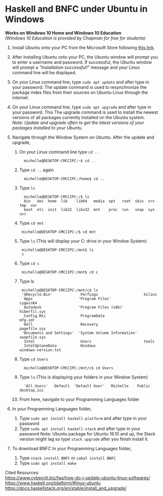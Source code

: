 # Haskell and BNFC under Ubuntu in Windows

**Works on Windows 10 Home and Windows 10 Education**   
*(Windows 10 Education is provided by Chapman for free for students)*

1. Install Ubuntu onto your PC from the Microsoft Store following [this link](https://www.microsoft.com/en-us/p/ubuntu/9nblggh4msv6?activetab=pivot:overviewtab).

2. After installing Ubuntu onto your PC, the Ubuntu window will prompt you to enter a username and password. 
If successful, the Ubuntu window will prompt a *"Installation successful!"* message and your Linux command line will be displayed.

3. On your Linux command line, type `sudo apt update` and after type in your password. 
The update command is used to resynchronize the package index files from their sources on Ubuntu Linux through the internet.

4. On your Linux command line, type `sudo apt upgrade` and after type in your password. This
The upgrade command is used to install the newest versions of all packages currently installed on the Ubuntu system.   
*Note: Update and upgrade often to get the latest versions of your packages installed to your Ubuntu.*

5. Navigate through the Window System on Ubuntu.
After the update and upgrade, 
   1. On your Linux command line type `cd ..` 
         
            michelle@DESKTOP-CMCCIPC:~$ cd ..
           
   2. Type `cd ..` again 

            michelle@DESKTOP-CMCCIPC:/home$ cd ..
           
   3. Type `ls` 

            michelle@DESKTOP-CMCCIPC:/$ ls 
            bin   dev  home  lib    lib64   media  opt   root  sbin  srv  tmp  var
            boot  etc  init  lib32  libx32  mnt    proc  run   snap  sys  usr

   4. Type `cd mnt` 

           michelle@DESKTOP-CMCCIPC:/$ cd mnt
          
   5. Type `ls` (This will display your C: drive in your Window System) 

           michelle@DESKTOP-CMCCIPC:/mnt$ ls 
           c
        
   6. Type `cd c` 

           michelle@DESKTOP-CMCCIPC:/mnt$ cd c
           
   7. Type ls 

           michelle@DESKTOP-CMCCIPC:/mnt/c$ ls 
           '$Recycle.Bin'             PerfLogs                     Xilinx
            Apps                     'Program Files'               cygwin64
            Autodesk                 'Program Files (x86)'         hiberfil.sys
            Config.Msi                ProgramData                  mfg.sdr
            Dell                      Recovery                     pagefile.sys
           'Documents and Settings'  'System Volume Information'   swapfile.sys
            Intel                     Users                        tools
            IntelOptaneData           Windows                      windows-version.txt

   8. Type `cd Users`

            michelle@DESKTOP-CMCCIPC:/mnt/c$ cd Users
            
   9. Type `ls` (This is displaying your folders in your Window System)

            'All Users'   Default  'Default User'   Michelle    Public   desktop.ini

   10. From here, navigate to your Programming Languages folder

6. In your Programming Languages folder, 
   1. Type `sudo apt install haskell-platform` and after type in your password
   2. Type `sudo apt install haskell-stack` and after type in your password 
   Note: Ubuntu package for Ubuntu 16.10 and up, the Stack version might lag so type `stack upgrade` after you finish install it.

7. To download BNFC 
In your Programming Languages folder,
     1. Type `stack install BNFC` or `cabal install BNFC`
     2. Type `sudo apt install make`
 
     
Cited Resources: <br>
https://www.cyberciti.biz/faq/how-do-i-update-ubuntu-linux-softwares/  
https://www.haskell.org/platform/#linux-ubuntu  
https://docs.haskellstack.org/en/stable/install_and_upgrade/   
